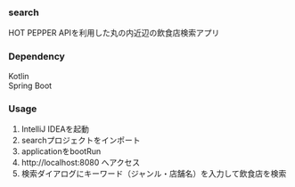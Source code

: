 ### search
HOT PEPPER APIを利用した丸の内近辺の飲食店検索アプリ  

### Dependency
Kotlin  
Spring Boot  

### Usage
1. IntelliJ IDEAを起動  
2. searchプロジェクトをインポート  
3. applicationをbootRun  
4. http://localhost:8080 へアクセス  
5. 検索ダイアログにキーワード（ジャンル・店舗名）を入力して飲食店を検索  
